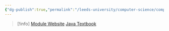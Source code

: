 ```yaml
---
{"dg-publish":true,"permalink":"/leeds-university/computer-science/compulsory-modules/oop-programming/oop-programming/","tags":["Mandatory-Module"]}
---
```


>[!info] 
>[Module Website](https://comp1721.info/)
>[Java Textbook](https://math.hws.edu/javanotes/)

